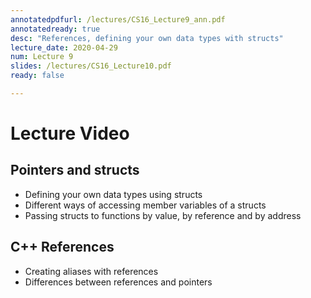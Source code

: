 ```yaml
---
annotatedpdfurl: /lectures/CS16_Lecture9_ann.pdf
annotatedready: true
desc: "References, defining your own data types with structs"
lecture_date: 2020-04-29
num: Lecture 9
slides: /lectures/CS16_Lecture10.pdf
ready: false

---
```


# Lecture Video



## Pointers and structs
* Defining your own data types using structs
* Different ways of accessing member variables of a structs
* Passing structs to functions by value, by reference and by address

## C++ References
* Creating aliases with references
* Differences between references and pointers

